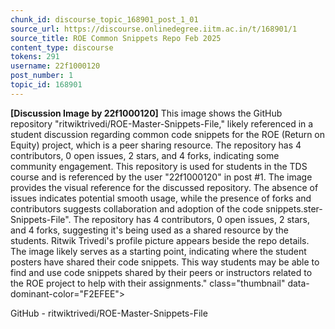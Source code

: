 ```yaml
---
chunk_id: discourse_topic_168901_post_1_01
source_url: https://discourse.onlinedegree.iitm.ac.in/t/168901/1
source_title: ROE Common Snippets Repo Feb 2025
content_type: discourse
tokens: 291
username: 22f1000120
post_number: 1
topic_id: 168901
---
```


**[Discussion Image by 22f1000120]** This image shows the GitHub repository "ritwiktrivedi/ROE-Master-Snippets-File," likely referenced in a student discussion regarding common code snippets for the ROE (Return on Equity) project, which is a peer sharing resource. The repository has 4 contributors, 0 open issues, 2 stars, and 4 forks, indicating some community engagement. This repository is used for students in the TDS course and is referenced by the user "22f1000120" in post #1. The image provides the visual reference for the discussed repository. The absence of issues indicates potential smooth usage, while the presence of forks and contributors suggests collaboration and adoption of the code snippets.ster-Snippets-File". The repository has 4 contributors, 0 open issues, 2 stars, and 4 forks, suggesting it's being used as a shared resource by the students. Ritwik Trivedi's profile picture appears beside the repo details. The image likely serves as a starting point, indicating where the student posters have shared their code snippets. This way students may be able to find and use code snippets shared by their peers or instructors related to the ROE project to help with their assignments." class="thumbnail" data-dominant-color="F2EFEE">

GitHub - ritwiktrivedi/ROE-Master-Snippets-File
